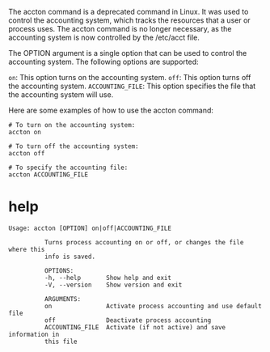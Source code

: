 The accton command is a deprecated command in Linux. It was used to control the accounting system, which tracks the resources that a user or process uses. The accton command is no longer necessary, as the accounting system is now controlled by the /etc/acct file.

The OPTION argument is a single option that can be used to control the accounting system. The following options are supported:

`on`: This option turns on the accounting system.
`off`: This option turns off the accounting system.
`ACCOUNTING_FILE`: This option specifies the file that the accounting system will use.

Here are some examples of how to use the accton command:

```
# To turn on the accounting system:
accton on

# To turn off the accounting system:
accton off

# To specify the accounting file:
accton ACCOUNTING_FILE
```

# help 

```
Usage: accton [OPTION] on|off|ACCOUNTING_FILE

          Turns process accounting on or off, or changes the file where this
          info is saved.

          OPTIONS:
          -h, --help       Show help and exit
          -V, --version    Show version and exit

          ARGUMENTS:
          on               Activate process accounting and use default file
          off              Deactivate process accounting
          ACCOUNTING_FILE  Activate (if not active) and save information in
          this file
```

